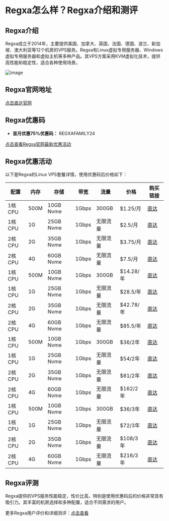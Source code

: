 # Regxa怎么样？Regxa介绍和测评

## Regxa介绍
Regxa成立于2014年，主要提供美国、加拿大、英国、法国、德国、波兰、新加坡、澳大利亚等12个机房的VPS服务。Regxa有Linux虚拟专用服务器、Windows虚拟专用服务器和虚拟主机等多种产品。其VPS方案采用KVM虚拟化技术，提供高性能和稳定性，适合各种使用场景。

![image](https://github.com/wattagvquai/Regxa/assets/169741247/37b94edf-66b9-455e-9450-6f9d1c154ca3)

## Regxa官网地址
[点击直达官网](https://my.regxa.com/aff.php?aff=363)

## Regxa优惠码
- **首月优惠75%优惠码：** REGXAFAMILY24

[点击查看Regxa官网最新优惠活动](https://my.regxa.com/aff.php?aff=363)

## Regxa优惠活动
以下是Regxa的Linux VPS套餐详情，使用优惠码后价格如下：

| 配置       | 内存     | 存储         | 带宽       | 流量       | 价格      | 购买链接                                                                                               |
|------------|----------|--------------|------------|------------|-----------|--------------------------------------------------------------------------------------------------------|
| 1核CPU     | 500M     | 10GB Nvme    | 1Gbps      | 300GB      | $1.25/月   | [直达](https://my.regxa.com/aff.php?aff=363&page=linux-vps)                                            |
| 1核CPU     | 1G       | 25GB Nvme    | 1Gbps      | 无限流量   | $2.5/月    | [直达](https://my.regxa.com/aff.php?aff=363&page=linux-vps)                                            |
| 2核CPU     | 2G       | 35GB Nvme    | 1Gbps      | 无限流量   | $3.75/月   | [直达](https://my.regxa.com/aff.php?aff=363&page=linux-vps)                                            |
| 2核CPU     | 4G       | 60GB Nvme    | 1Gbps      | 无限流量   | $7.5/月    | [直达](https://my.regxa.com/aff.php?aff=363&page=linux-vps)                                            |
| 1核CPU     | 500M     | 10GB Nvme    | 1Gbps      | 300GB      | $14.28/年  | [直达](https://my.regxa.com/aff.php?aff=363&page=linux-vps)                                            |
| 1核CPU     | 1G       | 25GB Nvme    | 1Gbps      | 无限流量   | $28.5/年   | [直达](https://my.regxa.com/aff.php?aff=363&page=linux-vps)                                            |
| 2核CPU     | 2G       | 35GB Nvme    | 1Gbps      | 无限流量   | $42.78/年  | [直达](https://my.regxa.com/aff.php?aff=363&page=linux-vps)                                            |
| 2核CPU     | 4G       | 60GB Nvme    | 1Gbps      | 无限流量   | $85.5/年   | [直达](https://my.regxa.com/aff.php?aff=363&page=linux-vps)                                            |
| 1核CPU     | 500M     | 10GB Nvme    | 1Gbps      | 300GB      | $36/2年    | [直达](https://my.regxa.com/aff.php?aff=363&page=linux-vps)                                            |
| 1核CPU     | 1G       | 25GB Nvme    | 1Gbps      | 无限流量   | $54/2年    | [直达](https://my.regxa.com/aff.php?aff=363&page=linux-vps)                                            |
| 2核CPU     | 2G       | 35GB Nvme    | 1Gbps      | 无限流量   | $81/2年    | [直达](https://my.regxa.com/aff.php?aff=363&page=linux-vps)                                            |
| 2核CPU     | 4G       | 60GB Nvme    | 1Gbps      | 无限流量   | $162/2年   | [直达](https://my.regxa.com/aff.php?aff=363&page=linux-vps)                                            |
| 1核CPU     | 500M     | 10GB Nvme    | 1Gbps      | 300GB      | $36/3年    | [直达](https://my.regxa.com/aff.php?aff=363&page=linux-vps)                                            |
| 1核CPU     | 1G       | 25GB Nvme    | 1Gbps      | 无限流量   | $72/3年    | [直达](https://my.regxa.com/aff.php?aff=363&page=linux-vps)                                            |
| 2核CPU     | 2G       | 35GB Nvme    | 1Gbps      | 无限流量   | $108/3年   | [直达](https://my.regxa.com/aff.php?aff=363&page=linux-vps)                                            |
| 2核CPU     | 4G       | 60GB Nvme    | 1Gbps      | 无限流量   | $216/3年   | [直达](https://my.regxa.com/aff.php?aff=363&page=linux-vps)                                            |

## Regxa评测
Regxa提供的VPS服务性能稳定，性价比高，特别是使用优惠码后的价格非常具有吸引力。其丰富的机房选择和多种配置，适合不同需求的用户。

更多Regxa用户评价和详细测评：[点击查看](https://my.regxa.com/aff.php?aff=363)
